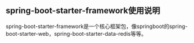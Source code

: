 spring-boot-starter-framework使用说明
-------------------------------------

spring-boot-starter-framework是一个核心框架包，像springboot的spring-boot-starter-web，spring-boot-starter-data-redis等等。
